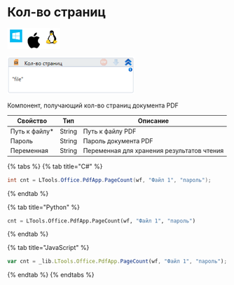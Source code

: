 # Кол-во страниц

![](<../../../.gitbook/assets/image (800).png>)

![](<../../../.gitbook/assets/image (64).png>)

Компонент, получающий кол-во страниц документа PDF

| Свойство       | Тип    | Описание                                   |
| -------------- | ------ | ------------------------------------------ |
| Путь к файлу\* | String | Путь к файлу PDF                           |
| Пароль         | String | Пароль документа PDF                       |
| Переменная     | String | Переменная для хранения результатов чтения |

{% tabs %}
{% tab title="C#" %}
```csharp
int cnt = LTools.Office.PdfApp.PageCount(wf, "Файл 1", "пароль");
```
{% endtab %}

{% tab title="Python" %}
```python
cnt = LTools.Office.PdfApp.PageCount(wf, "Файл 1", "пароль")
```
{% endtab %}

{% tab title="JavaScript" %}
```javascript
var cnt = _lib.LTools.Office.PdfApp.PageCount(wf, "Файл 1", "пароль");
```
{% endtab %}
{% endtabs %}
